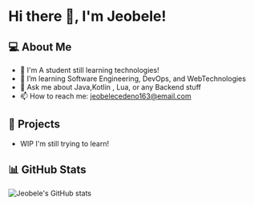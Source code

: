 # Hi there 👋, I'm Jeobele! 

## 💻 About Me
- 🔭 I'm A student still learning technologies!
- 🌱 I’m learning Software Engineering, DevOps, and WebTechnologies
- 💬 Ask me about Java,Kotlin , Lua, or any Backend stuff 
- 📫 How to reach me: [jeobelecedeno163@email.com](mailto:jeobelecedeno163@gmail.com)

## 🚀 Projects
- WIP I'm still trying to learn! 

## 📊 GitHub Stats
![Jeobele's GitHub stats](https://github-readme-stats.vercel.app/api?username=JeobeleSLU&show_icons=true&theme=radical)


